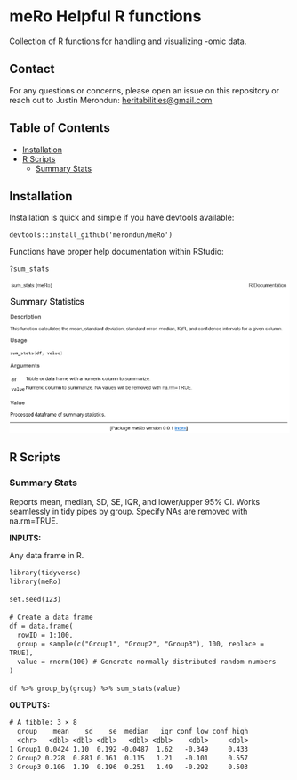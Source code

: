 # meRo Helpful R functions

Collection of R functions for handling and visualizing -omic data. 

## Contact

For any questions or concerns, please open an issue on this repository or reach out to Justin Merondun: heritabilities@gmail.com
 
## Table of Contents

- [Installation](#installation)
- [R Scripts](#scripts)
  - [Summary Stats](#summary-stats)

## Installation

Installation is quick and simple if you have devtools available: 

```
devtools::install_github('merondun/meRo')
```

Functions have proper help documentation within RStudio: 

```
?sum_stats
```

![R Helper](inst/examples/R_Help_Output.png)

## R Scripts

### Summary Stats 

Reports mean, median, SD, SE, IQR, and lower/upper 95% CI. Works seamlessly in tidy pipes by group. Specify NAs are removed with na.rm=TRUE. 

**INPUTS:**

Any data frame in R.

```
library(tidyverse)
library(meRo)

set.seed(123)

# Create a data frame
df = data.frame(
  rowID = 1:100,
  group = sample(c("Group1", "Group2", "Group3"), 100, replace = TRUE),
  value = rnorm(100) # Generate normally distributed random numbers
)

df %>% group_by(group) %>% sum_stats(value)
```

**OUTPUTS:**

```
# A tibble: 3 × 8
  group    mean    sd    se  median   iqr conf_low conf_high
  <chr>   <dbl> <dbl> <dbl>   <dbl> <dbl>    <dbl>     <dbl>
1 Group1 0.0424 1.10  0.192 -0.0487  1.62   -0.349     0.433
2 Group2 0.228  0.881 0.161  0.115   1.21   -0.101     0.557
3 Group3 0.106  1.19  0.196  0.251   1.49   -0.292     0.503
```
